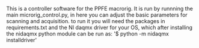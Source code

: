 This is a controller software for the PPFE macrorig. It is run by runnning the main microrig_control.py, in here you can adjust the basic parameters for scanning and acquisition.
to run it you will need the packages in requirements.txt and the NI daqmx driver for your OS, which after installing the nidaqmx python module can be run as:
'$ python -m nidaqmx installdriver'
